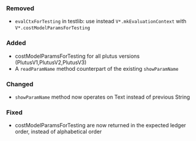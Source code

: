 ### Removed

- `evalCtxForTesting` in testlib: use instead `V*.mkEvaluationContext` with `V*.costModelParamsForTesting`

### Added

- costModelParamsForTesting for all plutus versions (PlutusV1,PlutusV2,PlutusV3)
- A `readParamName` method counterpart of the existing `showParamName`

### Changed

- `showParamName` method now operates on Text instead of previous String

### Fixed

- costModelParamsForTesting are now returned in the expected ledger order,
instead of alphabetical order
